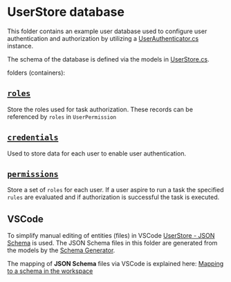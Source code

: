 
# UserStore database

This folder contains an example user database used to configure user authentication and authorization by utilizing a
[UserAuthenticator.cs](../../../../Json/Fliox.Hub/DB/UserAuth/UserDatabaseAuthenticator.cs) instance.

The schema of the database is defined via the models in [UserStore.cs](../../../../Json/Fliox.Hub/DB/UserAuth/UserStore.cs).

folders (containers):

## [`roles`](./roles)

Store the roles used for task authorization. These records can be referenced by `roles` in `UserPermission`


## [`credentials`](./credentials)

Used to store data for each user to enable user authentication.


## [`permissions`](./permissions)

Store a set of `roles` for each user. If a user aspire to run a task the specified `rules` are evaluated
and if authorization is successful the task is executed.


## VSCode
To simplify manual editing of entities (files) in VSCode [UserStore - JSON Schema](../../Schema/JSON/UserStore) is used.
The JSON Schema files in this folder are generated from the models by the [Schema Generator](../../../Common/UnitTest/Fliox/Schema).

The mapping of **JSON Schema** files via VSCode is explained here:
[Mapping to a schema in the workspace](https://code.visualstudio.com/docs/languages/json#_mapping-to-a-schema-in-the-workspace)

